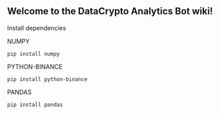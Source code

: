 ## Welcome to the DataCrypto Analytics Bot wiki!

Install dependencies

NUMPY

`pip install numpy`

PYTHON-BINANCE

`pip install python-binance`

PANDAS

`pip install pandas`
